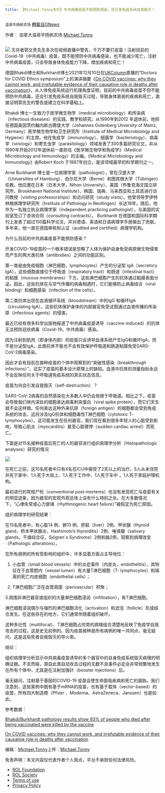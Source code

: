 ```yaml
---
title: 【Michael.Tonny专栏】中共病毒疫苗不能预防感染，还引发免疫系统自我毁灭！
---
```

`温哥华扬帆农场` [轉載自GNews](https://gnews.org/zh-hans/1801883/)

作者： 加拿大温哥华扬帆农场  [Michael.Tonny](https://gnews.org/zh-hans/author/michaeltonny/)

## 
![](https://assets.gnews.org/wp-content/uploads/2021/12/michael-4.jpg)
灭共者郭文贵先生多次在视频直播中警告，千万不要打疫苗！注射目前的Covid-19（中共病毒）疫苗，既不能预防中共病毒感染，也不能减少死亡，注射中共病毒疫苗，只会导致身体免疫能力下降，增加疾病和死亡！

德国Bhakdi博士和Burkhardt博士2021年12月10日在[UKColumn](https://www.ukcolumn.org/)直播的“Doctors for COVID Ethics symposium”上的演讲摘要《[On COVID vaccines: why they cannot work, and irrefutable evidence of their causative role in deaths after vaccination](https://doctors4covidethics.org/wp-content/uploads/2021/12/end-covax.pdf)》，从人体免疫系统运行机理角度证明，目前的中共病毒疫苗不但不能预防中共病毒，还会引发免疫系统自我毁灭过程，导致身体衰弱的疾病和死亡，直接证明郭先生的警告是建立在科学基础上。

Bhakdi 博士一生致力于医学微生物学（medical microbiology）和传染病（infectious diseases）的实践、教学和研究。从1990年到2012 年退休前，他担任德国美因茨约翰内斯古腾堡大学（Johannes Gutenberg Unversity of Mainz, Germany）医学微生物学和卫生研究所（Institute of Medical Microbiology and Hygiene）的主席。他在免疫学（immunology）、细菌学（bacteriology）、病毒学（virology）和寄生虫学（parasitology）领域发表了300多篇研究论文，并从1990年开始2012年退休前一直担任《医学微生物学和免疫学》（Medical Microbiology and Immunology）的主编。《Medical Microbiology and Immunology》由Robert Koch 于1887年创立，是该领域最早的科学期刊之一。

Arne Burkhardt 博士是一位病理学家（pathologist），曾在汉堡大学（Universities of  Hamburg）、伯尔尼大学（Berne）和图宾根大学（Tübingen）任教。他应邀在日本（日本大学，Nihon University）、美国（布鲁克海文国立研究所，Brookhaven National Institute）、韩国、瑞典、马来西亚和土耳其进行访问教授（visiting professorships）和访问研究（study visits）。他曾领导罗伊特林根病理学研究所（Institute of Pathology in Reutlingen）长达18年。随后，他作为一名独立执业病理学家（independent practicing pathologist），与美国的实验室签订了咨询合同（consulting contracts）。 Burkhardt 在德国和国际科学期刊上发表了超过150篇科学论文，并对德语、英语和日语病理学手册做出了贡献。多年来，他一直在德国审核和认证（audited and certified）病理学机构。

为什么目前的中共病毒疫苗不能预防感染？

开发COVID-19疫苗的一个根本错误是忽略了人体为保护自身免受病原微生物侵害而产生的两大类抗体（antibodies）之间的功能区别。

第一类是由免疫细胞（淋巴细胞，lymphocytes）产生的分泌型 IgA（secretory IgA），这些细胞直接位于呼吸道（respiratory tract）和肠道（intestinal tract）的粘膜（mucous membranes）下方。这些淋巴细胞产生的抗体通过黏膜表面分泌。因此，这些抗体在与空气传播的病毒相遇时，它们能够防止病毒结合（viral binding）和细胞感染（infection of the cells）。

第二类抗体出现在血液循环系统（bloodstream）中的IgG 和循环IgA（circulating IgA）。这些抗体保护身体的内部器官免受试图通过血液传播的传染原（infectious agents）的侵害。

最近已经有很多科学出版物报道了中共病毒疫苗诱导（vaccine-induced）的抗体无法预防冠状病毒（Covid-19，中共病毒）感染。

因为注射到肌肉（即身体内部）的疫苗只会诱导血液系统产生IgG和循环IgA，而不是分泌型IgA。此类抗体不能也不会有效保护呼吸道和肠道粘膜免受SARS-CoV-2病毒感染。

因此才会有目前在接种疫苗的个体中观察到的“突破性感染（breakthrough infections）”，证实了疫苗的基本设计原理上的缺陷。血液中抗体的测量指标永远不会反映任何关于呼吸道免疫系统的真实状态信息。

疫苗为何会引发自我毁灭（self-destruction）？

SARS-CoV-2病毒的自然感染在大多数人中仍会局限于呼吸道。相比之下，疫苗会导致我们体内深处的细胞表达病毒刺突蛋白（viral spike protein），而它们天生就不会这样做。任何表达这种外来抗原（foreign antigen）的细胞都会受到免疫系统的攻击，这将涉及IgG抗体和细胞毒性T淋巴细胞（cytotoxic T- lymphocytes）。这可能发生在任何器官。我们现在看到很多年轻人的心脏受到影响，导致心肌炎（myocarditis）甚至心脏骤停（sudden cardiac arrest）而死亡。

下面是对15名接种疫苗后死亡的人的器官进行组织病理学分析（Histopathologic analyses）研究的情况

![](https://assets.gnews.org/wp-content/uploads/2021/12/Histopathologic-analyses-have-been-performed-on-the-organs-of-15-persons.jpg)

在死亡之前，这15名死者中只有4名在ICU中接受了2天以上的治疗。5人从未住院并死于家中、1人死于大街上、1人死于工作中、1人死于车中 ，1人死于家庭护理机构。

最初进行的常规尸检（conventional post-mortems）也没有发现死亡与疫苗有关的明显迹象，因为器官的宏观外观总体上没有什么特别之处。在大多数情况下，“心律失常或心力衰竭（rhythmogenic heart failure）”被假定为死亡原因。

组织病理学的研究结果：

在15名死者中，有心脏14 例、肺13 例、肝脏（liver）2例、甲状腺（thyroid gland，桥本甲状腺炎，Hashimoto’s thyroiditis）2例、唾液腺（salivary glands，干燥综合征，Sjögren`s Syndrome）2例和脑2例，观察到病理改变（Pathologic alterations）。

在所有病例的所有受影响的组织中，许多显着方面占主导地位：

1. 小血管（small blood vessels）中的炎症事件（内皮炎，endothelitis），其特征在于血管腔内（vessel lumen）有大量T淋巴细胞（T- lymphocytes）和隔离的死亡内皮细胞（endothelial cells）；

2. T淋巴细胞广泛在血管周围（perivascular）积聚；

3.周围非淋巴器官或组织的大量淋巴细胞浸润（infiltration），有T淋巴细胞。

淋巴细胞浸润偶尔与强烈的淋巴细胞活化（activation）和滤泡（follicle）形成结合发生。在这些存在的地方，它们通常伴随着组织破坏。

这种多灶性（multifocal）、T淋巴细胞占优势的病理组合清楚地反映了免疫学自我攻击的过程，这是史无前例的。因为疫苗接种是所有病例的唯一共同点，毫无疑问，这是这些死者自我毁灭的导火索。

结论：

组织病理学分析显示中共病毒疫苗诱导的多个器官中的自身免疫系统毁灭病理的明确证据。不言而喻，源自此类自动攻击过程的无数不良事件必定会非常频繁地发生在所有个体中，尤其是在注射加强针（booster injections）后。

毫无疑问，注射基于基因的COVID-19 疫苗会使生命面临疾病和死亡的威胁。我们注意到，这些案例中既有基于mRNA的疫苗，也有基于载体（vector-based）的疫苗，所有四大制造商（Pfizer 、Moderna、AstraZeneca、Janssen）也是如此。

参考数据：

[Bhakdi/Burkhardt pathology results show 93% of people who died after being vaccinated were killed by the vaccine](https://stevekirsch.substack.com/p/bhakdiburkhardt-pathology-results)

[On COVID  vaccines:  why  they  cannot  work,  and  irrefutable evidence  of  their  causative  role  in  deaths  after  vaccination](https://doctors4covidethics.org/wp-content/uploads/2021/12/end-covax.pdf)

编辑：[Michael.Tonny](https://gnews.org/zh-hans/author/michaeltonny/)上传：[Michael.Tonny](https://gnews.org/zh-hans/author/michaeltonny/)

 

免责声明：本文内容仅代表作者个人观点，平台不承担任何法律风险。

- [ROL Foundation](https://rolfoundation.org/)
- [ROL Society](https://rolsociety.org/)
- [Terms of use](https://gnews.org/terms-of-use-3/)
- [Privacy Policy](https://gnews.org/privacy-policy/)
